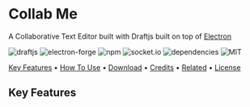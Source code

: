 # Collab Me
A Collaborative Text Editor built with Draftjs built on top of [Electron](https://electronjs.org/)

![draftjs](https://img.shields.io/badge/draftjs-v0.10.0-blue.svg)
![electron-forge](https://img.shields.io/badge/electron-v5.1.1-blue.svg)
![npm](https://img.shields.io/badge/npm-v5.6.0-blue.svg)
![socket.io](https://img.shields.io/badge/socket.io-v2.0.4-blue.svg)
![dependencies](https://img.shields.io/badge/dependencies-up%20to%20date-brightgreen.svg)
![MIT](https://img.shields.io/badge/license-MIT-blue.svg)

<p>
  <a href="#key-features">Key Features</a> •
  <a href="#how-to-use">How To Use</a> •
  <a href="#download">Download</a> •
  <a href="#credits">Credits</a> •
  <a href="#related">Related</a> •
  <a href="#license">License</a>
</p>

## Key Features
